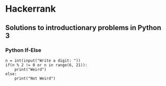 # Hackerrank
## Solutions to introductionary problems in Python 3

### Python If-Else

```
n = int(input("Write a digit: "))
if(n % 2 != 0 or n in range(6, 21)):
    print("Weird")
else:
    print("Not Weird")
```
